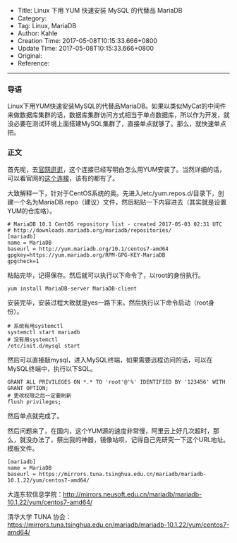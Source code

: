 - Title: Linux 下用 YUM 快速安装 MySQL 的代替品 MariaDB
- Category:
- Tag: Linux, MariaDB
- Author: Kahle
- Creation Time: 2017-05-08T10:15:33.666+0800
- Update Time: 2017-05-08T10:15:33.666+0800
- Original:
- Reference:

---


### 导语

Linux下用YUM快速安装MySQL的代替品MariaDB。如果以类似MyCat的中间件来做数据库集群的话，数据库集群访问方式相当于单点数据库，所以作为开发，就没必要在测试环境上面搭建MySQL集群了，直接单点就够了。那么，就快速单点把。


### 正文

首先呢，去[官网逛逛](https://downloads.mariadb.org/mariadb/repositories/#mirror=yamagata-university&distro=CentOS&distro_release=centos7-amd64--centos7&version=10.1)，这个连接已经写明白怎么用YUM安装了。当然详细的话，可以看官网的[这个连接](https://mariadb.com/kb/en/mariadb/yum/)，该有的都有了。

大致解释一下，针对于CentOS系统的奥。先进入/etc/yum.repos.d/目录下，创建一个名为MariaDB.repo（建议）文件，然后粘贴一下内容进去（其实就是设置YUM的仓库咯）。

```
# MariaDB 10.1 CentOS repository list - created 2017-05-03 02:31 UTC
# http://downloads.mariadb.org/mariadb/repositories/
[mariadb]
name = MariaDB
baseurl = http://yum.mariadb.org/10.1/centos7-amd64
gpgkey=https://yum.mariadb.org/RPM-GPG-KEY-MariaDB
gpgcheck=1
```

粘贴完毕，记得保存。然后就可以执行以下命令了，以root的身份执行。

```
yum install MariaDB-server MariaDB-client
```

安装完毕，安装过程大致就是yes一路下来。然后执行以下命令启动（root身份）。

```
# 系统有用systemctl
systemctl start mariadb
# 没有用systemctl
/etc/init.d/mysql start
```

然后可以直接敲mysql，进入MySQL终端，如果需要远程访问的话，可以在MySQL终端中，执行以下SQL。

```
GRANT ALL PRIVILEGES ON *.* TO 'root'@'%' IDENTIFIED BY '123456' WITH GRANT OPTION;
# 更改权限之后一定要刷新
flush privileges;
```

然后单点就完成了。

然后问题来了，在国内，这个YUM源的速度非常慢，阿里云上好几次超时，那么，就没办法了，祭出我的神器，镜像站呗，记得自己先研究一下这个URL地址。模板文件。

```
[mariadb]
name = MariaDB
baseurl = https://mirrors.tuna.tsinghua.edu.cn/mariadb/mariadb-10.1.22/yum/centos7-amd64/
```

大连东软信息学院：http://mirrors.neusoft.edu.cn/mariadb/mariadb-10.1.22/yum/centos7-amd64/

清华大学 TUNA 协会：https://mirrors.tuna.tsinghua.edu.cn/mariadb/mariadb-10.1.22/yum/centos7-amd64/


